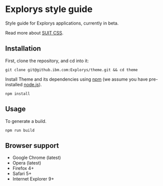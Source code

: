 # Explorys style guide

Style guide for Explorys applications, currently in beta.

Read more about [SUIT CSS](https://github.com/suitcss/suit/).

## Installation

First, clone the repository, and cd into it:

```
git clone git@github.ibm.com:Explorys/theme.git && cd theme
```

Install Theme and its dependencies using [npm](https://www.npmjs.com/) (we assume you have pre-installed [node.js](https://nodejs.org/)).

```
npm install
```

## Usage

To generate a build.

```
npm run build
```

## Browser support

* Google Chrome (latest)
* Opera (latest)
* Firefox 4+
* Safari 5+
* Internet Explorer 9+

